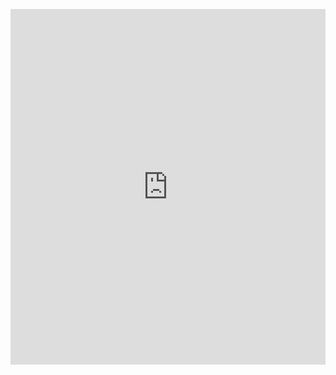 <p><iframe allowfullscreen width="100%" height="569" class="google-slides-iframe" frameborder="0" scrolling="no" src="https://docs.google.com/presentation/d/e/2PACX-1vRPfWc1uItNbiIRI5qn-tNzMWteekGYPWVH4_2BIfoauFifMAruFFEftd3W_xcHSFLJ-rbQctHRLS-u/embed?start=false&amp;loop=false&amp;delayms=3000"></iframe></p>